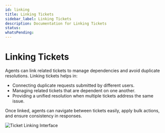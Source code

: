 ```yaml
---
id: linking
title: Linking Tickets
sidebar_label: Linking Tickets
description: Documentation for Linking Tickets
status: 
whatsPending: 
---
```


# Linking Tickets

Agents can link related tickets to manage dependencies and avoid duplicate resolutions. Linking tickets helps in:

- Connecting duplicate requests submitted by different users.
- Managing related tickets that are dependent on one another.
- Providing a unified resolution when multiple tickets address the same issue.

Once linked, agents can navigate between tickets easily, apply bulk actions, and ensure consistency in responses.

![Ticket Linking Interface](/img/Helpdesk/Linking_Tickets.jpg)

